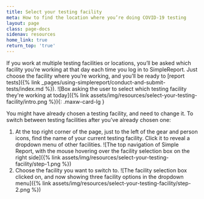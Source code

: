 ```yaml
---
title: Select your testing facility
meta: How to find the location where you’re doing COVID-19 testing
layout: page
class: page-docs
sidenav: resources
home_link: true
return_top: 'true'
---
```


If you work at multiple testing facilities or locations, you’ll be asked which facility you’re working at that day each time you log in to SimpleReport. Just choose the facility where you’re working, and you’ll be ready to [report tests]({% link _pages/using-simplereport/conduct-and-submit-tests/index.md %}).
![Box asking the user to select which testing facility they're working at today]({% link assets/img/resources/select-your-testing-facility/intro.png %}){: .maxw-card-lg }

You might have already chosen a testing facility, and need to change it. To switch between testing facilities after you’ve already chosen one:
1. At the top right corner of the page, just to the left of the gear and person icons, find the name of your current testing facility. Click it to reveal a dropdown menu of other facilities.
![The top navigation of Simple Report, with the mouse hovering over the facility selection box on the right side]({% link assets/img/resources/select-your-testing-facility/step-1.png %})
1. Choose the facility you want to switch to.
![The facility selection box clicked on, and now showing three facility options in the dropdown menu]({% link assets/img/resources/select-your-testing-facility/step-2.png %})
